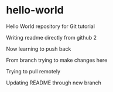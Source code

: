 # hello-world
Hello World repository for Git tutorial

Writing readme directly from github 2

Now learning to push back

From branch trying to make changes here

Trying to pull remotely

Updating README through new branch
